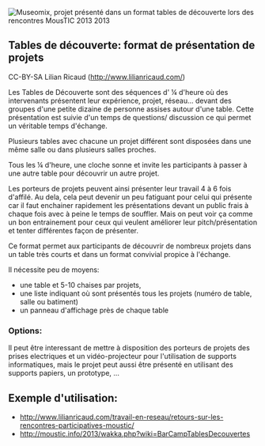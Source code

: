<!--

---
title: Tables de découverte 
description: Les Tables de Découverte sont des séquences d' ¼ d'heure où des intervenants présentent leur expérience, projet, réseau... devant des groupes d'une petite dizaine de personne assises autour d'une table. Cette présentation est suivie d'un temps de questions/ discussion ce qui permet un véritable temps d'échange.
image_url: https://github.com/multibao/contributions/blob/master/media/LR-tabledecouverte.jpg?raw=true
---

-->

![Museomix, projet présenté dans un format tables de découverte lors des rencontres MousTIC 2013 2013](http://www.lilianricaud.com/travail-en-reseau/wp-content/uploads/2013/05/table-de-decouverte-moustic.jpg)

## Tables de découverte: format de présentation de projets

CC-BY-SA Lilian Ricaud (http://www.lilianricaud.com/)

Les Tables de Découverte sont des séquences d' ¼ d'heure où des intervenants présentent leur expérience, projet, réseau... devant des groupes d'une petite dizaine de personne assises autour d'une table. Cette présentation est suivie d'un temps de questions/ discussion ce qui permet un véritable temps d'échange.

Plusieurs tables avec chacune un projet différent sont disposées dans une même salle ou dans plusieurs salles proches.

Tous les ¼ d'heure, une cloche sonne et invite les participants à passer à une autre table pour découvrir un autre projet.

Les porteurs de projets peuvent ainsi présenter leur travail 4 à 6 fois d'affilé. Au dela, cela peut devenir un peu fatiguant pour celui qui présente car il faut enchainer rapidement les présentations devant un public frais à chaque fois avec à peine le temps de souffler. Mais on peut voir ça comme un bon entrainement pour ceux qui veulent améliorer leur pitch/présentation et tenter différentes façon de présenter.

Ce format permet aux participants de découvrir de nombreux projets dans un table très courts et dans un format convivial propice à l'échange.

Il nécessite peu de moyens: 
* une table et 5-10 chaises par projets, 
* une liste indiquant où sont présentés tous les projets (numéro de table, salle ou batiment)
* un panneau d'affichage près de chaque table

### Options:

Il peut être interessant de mettre à disposition des porteurs de projets des prises electriques et un vidéo-projecteur pour l'utilisation de supports informatiques, mais le projet peut aussi être présenté en utilisant des supports papiers, un prototype, ...


## Exemple d'utilisation:
* http://www.lilianricaud.com/travail-en-reseau/retours-sur-les-rencontres-participatives-moustic/
* http://moustic.info/2013/wakka.php?wiki=BarCampTablesDecouvertes
